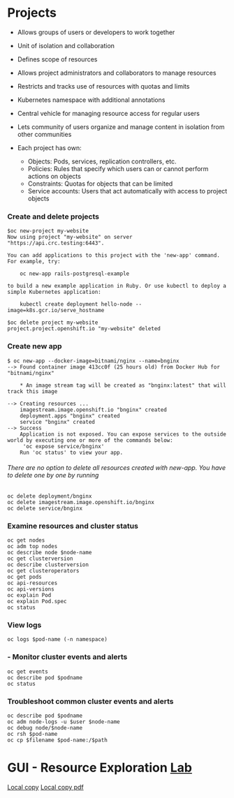 # Projects

 -   Allows groups of users or developers to work together
 -   Unit of isolation and collaboration
 -    Defines scope of resources
 -    Allows project administrators and collaborators to manage resources
 -    Restricts and tracks use of resources with quotas and limits
 -    Kubernetes namespace with additional annotations
 -    Central vehicle for managing resource access for regular users
 -    Lets community of users organize and manage content in isolation from other communities
 - Each project has own:

   -  Objects: Pods, services, replication controllers, etc.
   -  Policies: Rules that specify which users can or cannot perform actions on objects
   -  Constraints: Quotas for objects that can be limited
   -  Service accounts: Users that act automatically with access to project objects

### Create and delete projects

```
$oc new-project my-website
Now using project "my-website" on server "https://api.crc.testing:6443".

You can add applications to this project with the 'new-app' command. For example, try:

    oc new-app rails-postgresql-example

to build a new example application in Ruby. Or use kubectl to deploy a simple Kubernetes application:

    kubectl create deployment hello-node --image=k8s.gcr.io/serve_hostname

$oc delete project my-website
project.project.openshift.io "my-website" deleted

```

### Create new app
```
$ oc new-app --docker-image=bitnami/nginx --name=bnginx
--> Found container image 413cc0f (25 hours old) from Docker Hub for "bitnami/nginx"

    * An image stream tag will be created as "bnginx:latest" that will track this image

--> Creating resources ...
    imagestream.image.openshift.io "bnginx" created
    deployment.apps "bnginx" created
    service "bnginx" created
--> Success
    Application is not exposed. You can expose services to the outside world by executing one or more of the commands below:
     'oc expose service/bnginx'
    Run 'oc status' to view your app.
```
###### There are no option to delete all resources created with new-app. You have to delete one by one by running

```
oc delete deployment/bnginx
oc delete imagestream.image.openshift.io/bnginx
oc delete service/bnginx

```

###  Examine resources and cluster status

```
oc get nodes
oc adm top nodes
oc describe node $node-name
oc get clusterversion
oc describe clusterversion
oc get clusteroperators
oc get pods
oc api-resources
oc api-versions
oc explain Pod
oc explain Pod.spec
oc status
```

###  View logs
`oc logs $pod-name (-n namespace)`

### - Monitor cluster events and alerts

```
oc get events
oc describe pod $podname
oc status

```
###  Troubleshoot common cluster events and alerts
```
oc describe pod $podname
oc adm node-logs -u $user $node-name
oc debug node/$node-name
oc rsh $pod-name
oc cp $filename $pod-name:/$path
```

# GUI - Resource Exploration [Lab](https://cloud.scorm.com/vault/8751c1a1-e481-4e39-b374-640261ebcb43/content/courses/A9KI96X2QE/7258c7145e5b/20/03_OpenShift_User_Experience/03_01_Demonstrate_OpenShift_Resources_Lab.html#_demonstrate_the_developer_perspective) 

[Local copy](https://htmlpreview.github.io/?https://github.com/ac427/ex-280/blob/main/docs/Resources_Lab.html)
[Local copy pdf](https://github.com/ac427/ex-280/blob/main/docs/Resource%20Exploration%20Lab.pdf)
